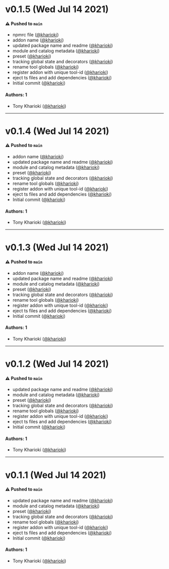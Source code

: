 # v0.1.5 (Wed Jul 14 2021)

#### ⚠️ Pushed to `main`

- npmrc file ([@kharioki](https://github.com/kharioki))
- addon name ([@kharioki](https://github.com/kharioki))
- updated package name and readme ([@kharioki](https://github.com/kharioki))
- module and catalog metadata ([@kharioki](https://github.com/kharioki))
- preset ([@kharioki](https://github.com/kharioki))
- tracking global state and decorators ([@kharioki](https://github.com/kharioki))
- rename tool globals ([@kharioki](https://github.com/kharioki))
- register addon with unique tool-id ([@kharioki](https://github.com/kharioki))
- eject ts files and add dependencies ([@kharioki](https://github.com/kharioki))
- Initial commit ([@kharioki](https://github.com/kharioki))

#### Authors: 1

- Tony Kharioki ([@kharioki](https://github.com/kharioki))

---

# v0.1.4 (Wed Jul 14 2021)

#### ⚠️ Pushed to `main`

- addon name ([@kharioki](https://github.com/kharioki))
- updated package name and readme ([@kharioki](https://github.com/kharioki))
- module and catalog metadata ([@kharioki](https://github.com/kharioki))
- preset ([@kharioki](https://github.com/kharioki))
- tracking global state and decorators ([@kharioki](https://github.com/kharioki))
- rename tool globals ([@kharioki](https://github.com/kharioki))
- register addon with unique tool-id ([@kharioki](https://github.com/kharioki))
- eject ts files and add dependencies ([@kharioki](https://github.com/kharioki))
- Initial commit ([@kharioki](https://github.com/kharioki))

#### Authors: 1

- Tony Kharioki ([@kharioki](https://github.com/kharioki))

---

# v0.1.3 (Wed Jul 14 2021)

#### ⚠️ Pushed to `main`

- addon name ([@kharioki](https://github.com/kharioki))
- updated package name and readme ([@kharioki](https://github.com/kharioki))
- module and catalog metadata ([@kharioki](https://github.com/kharioki))
- preset ([@kharioki](https://github.com/kharioki))
- tracking global state and decorators ([@kharioki](https://github.com/kharioki))
- rename tool globals ([@kharioki](https://github.com/kharioki))
- register addon with unique tool-id ([@kharioki](https://github.com/kharioki))
- eject ts files and add dependencies ([@kharioki](https://github.com/kharioki))
- Initial commit ([@kharioki](https://github.com/kharioki))

#### Authors: 1

- Tony Kharioki ([@kharioki](https://github.com/kharioki))

---

# v0.1.2 (Wed Jul 14 2021)

#### ⚠️ Pushed to `main`

- updated package name and readme ([@kharioki](https://github.com/kharioki))
- module and catalog metadata ([@kharioki](https://github.com/kharioki))
- preset ([@kharioki](https://github.com/kharioki))
- tracking global state and decorators ([@kharioki](https://github.com/kharioki))
- rename tool globals ([@kharioki](https://github.com/kharioki))
- register addon with unique tool-id ([@kharioki](https://github.com/kharioki))
- eject ts files and add dependencies ([@kharioki](https://github.com/kharioki))
- Initial commit ([@kharioki](https://github.com/kharioki))

#### Authors: 1

- Tony Kharioki ([@kharioki](https://github.com/kharioki))

---

# v0.1.1 (Wed Jul 14 2021)

#### ⚠️ Pushed to `main`

- updated package name and readme ([@kharioki](https://github.com/kharioki))
- module and catalog metadata ([@kharioki](https://github.com/kharioki))
- preset ([@kharioki](https://github.com/kharioki))
- tracking global state and decorators ([@kharioki](https://github.com/kharioki))
- rename tool globals ([@kharioki](https://github.com/kharioki))
- register addon with unique tool-id ([@kharioki](https://github.com/kharioki))
- eject ts files and add dependencies ([@kharioki](https://github.com/kharioki))
- Initial commit ([@kharioki](https://github.com/kharioki))

#### Authors: 1

- Tony Kharioki ([@kharioki](https://github.com/kharioki))
